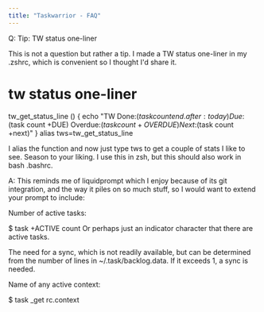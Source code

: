 ```yaml
---
title: "Taskwarrior - FAQ"
---
```


Q: Tip: TW status one-liner

This is not a question but rather a tip. I made a TW status one-liner in my .zshrc, which is convenient so I thought I'd share it. 

# tw status one-liner
tw_get_status_line () {
   echo "TW Done:$(task count end.after:today) Due:$(task count +DUE) Overdue:$(task count +OVERDUE) Next:$(task count +next)"
}
alias tws=tw_get_status_line
 

I alias the function and now just type tws to get a couple of stats I like to see. Season to your liking. I use this in zsh, but this should also work in bash .bashrc.

A: This reminds me of liquidprompt which I enjoy because of its git integration, and the way it piles on so much stuff, so I would want to extend your prompt to include:

Number of active tasks:

$ task +ACTIVE count
Or perhaps just an indicator character that there are active tasks.

The need for a sync, which is not readily available, but can be determined from the number of lines in ~/.task/backlog.data.
If it exceeds 1, a sync is needed.

Name of any active context:

$ task _get rc.context

